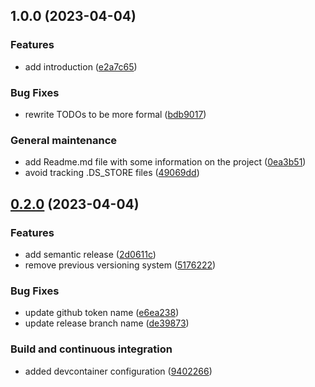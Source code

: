 ## 1.0.0 (2023-04-04)


### Features

* add introduction ([e2a7c65](https://github.com/PaoloPenazzi/WS-assignment-1/commit/e2a7c65b0a3c9b3066fad06e784f38d163b88440))


### Bug Fixes

* rewrite TODOs to be more formal ([bdb9017](https://github.com/PaoloPenazzi/WS-assignment-1/commit/bdb9017a9b41c123535805c24810baf08acce2d9))


### General maintenance

* add Readme.md file with some information on the project ([0ea3b51](https://github.com/PaoloPenazzi/WS-assignment-1/commit/0ea3b51167a9f2ed5c64488f0bb038dc059f023d))
* avoid tracking .DS_STORE files ([49069dd](https://github.com/PaoloPenazzi/WS-assignment-1/commit/49069ddbb569866376831188430e8bf0d0f0d0ad))

## [0.2.0](https://github.com/FilippoVissani/latex-template/compare/0.1.2+2023-03-14-16-45...0.2.0) (2023-04-04)


### Features

* add semantic release ([2d0611c](https://github.com/FilippoVissani/latex-template/commit/2d0611ce43f2dde4fc4dea5bad57b5a597b6f9de))
* remove previous versioning system ([5176222](https://github.com/FilippoVissani/latex-template/commit/5176222e75c107db276e054cd680f8808891649f))


### Bug Fixes

* update github token name ([e6ea238](https://github.com/FilippoVissani/latex-template/commit/e6ea2380def76c13ce9d3446bab8537b0a808297))
* update release branch name ([de39873](https://github.com/FilippoVissani/latex-template/commit/de3987367ad05b50a44ab2a1b94f8075fea18926))


### Build and continuous integration

* added devcontainer configuration ([9402266](https://github.com/FilippoVissani/latex-template/commit/9402266a035585ff436b8f3251207c340e8bfa5e))
